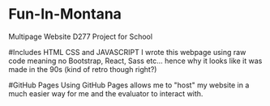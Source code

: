 # Fun-In-Montana
Multipage Website D277 Project for School

#Includes HTML CSS and JAVASCRIPT
I wrote this webpage using raw code meaning no Bootstrap, React, Sass etc...
hence why it looks like it was made in the 90s (kind of retro though right?) 

#GitHub Pages
Using GitHub Pages allows me to "host" my website in a much easier way for me and the evaluator to interact with.

